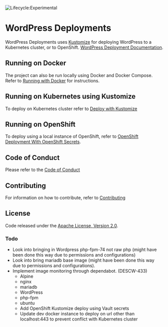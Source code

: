 ![Lifecycle:Experimental](https://img.shields.io/badge/Lifecycle-Experimental-339999)

# WordPress Deployments
WordPress Deployments uses [Kustomize](https://kustomize.io/) for deploying WordPress to a Kubernetes cluster, or to OpenShift.  [WordPress Deployment Documentation](https://bcgov.github.io/wordpress/).

## Running on Docker
The project can also be run locally using Docker and Docker Compose.  Refer to [Running with Docker](./dev/README.md) for instructions.

## Running on Kubernetes using Kustomize
To deploy on Kubernetes cluster refer to [Deploy with Kustomize](./deployments/kustomize/README.md)

## Running on OpenShift
To deploy using a local instance of OpenShift, refer to [OpenShift Deployment With OpenShift Secrets](./deployments/kustomize/README.md).


## Code of Conduct
Please refer to the [Code of Conduct](./CODE_OF_CONDUCT.md) 

## Contributing
For information on how to contribute, refer to [Contributing](CONTRIBUTING.md)

## License
Code released under the [Apache License, Version 2.0](./LICENSE).

### Todo
* Look into bringing in Wordpress php-fpm-74 not raw php (might have been done this way due to permissions and configurations)
* Look into bring mariadb base image (might have been done this way due to permissions and configurations).
* Implement image  monitoring through dependabot. (DESCW-433)
  * Alpine
  * nginx
  * mariadb
  * WordPress
  * php-fpm
  * ubuntu
  * Add OpenShift Kustomize deploy using Vault secrets
  * Update dev docker instance to deploy on url other than localhost:443 to prevent conflict with Kubernetes cluster

